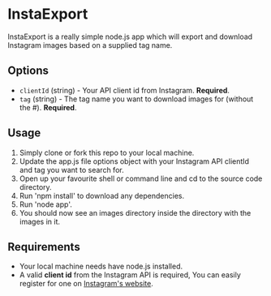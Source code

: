 InstaExport
============
InstaExport is a really simple node.js app which will export and download Instagram images based on a supplied tag name.

## Options
- `clientId` (string) - Your API client id from Instagram. __Required__.
- `tag` (string) - The tag name you want to download images for (without the #). __Required__.

## Usage
1. Simply clone or fork this repo to your local machine.
2. Update the app.js file options object with your Instagram API clientId and tag you want to search for.
3. Open up your favourite shell or command line and cd to the source code directory.
4. Run 'npm install' to download any dependencies.
5. Run 'node app'.
6. You should now see an images directory inside the directory with the images in it.

## Requirements
- Your local machine needs have node.js installed.
- A valid __client id__ from the Instagram API is required, You can easily register for one on [Instagram's website](http://instagram.com/developer/register/).